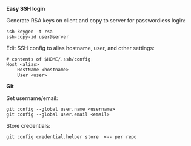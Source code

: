 **Easy SSH login**

Generate RSA keys on client and copy to server for passwordless login:
```
ssh-keygen -t rsa
ssh-copy-id user@server
```
Edit SSH config to alias hostname, user, and other settings:
```
# contents of $HOME/.ssh/config
Host <alias>
	HostName <hostname>
	User <user>
```

**Git**

Set username/email:
```
git config --global user.name <username>
git config --global user.email <email>
```
Store credentials:
```
git config credential.helper store	<-- per repo
```

